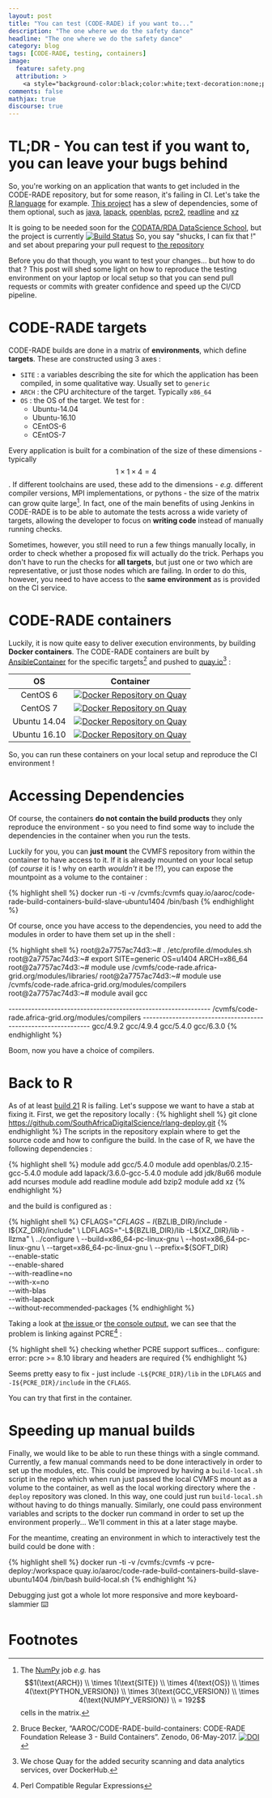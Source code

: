 ```yaml
---
layout: post
title: "You can test (CODE-RADE) if you want to..."
description: "The one where we do the safety dance"
headline: "The one where we do the safety dance"
category: blog
tags: [CODE-RADE, testing, containers]
image:
  feature: safety.png
  attribution: >
    <a style="background-color:black;color:white;text-decoration:none;padding:4px 6px;font-family:-apple-system, BlinkMacSystemFont, &quot;San Francisco&quot;, &quot;Helvetica Neue&quot;, Helvetica, Ubuntu, Roboto, Noto, &quot;Segoe UI&quot;, Arial, sans-serif;font-size:12px;font-weight:bold;line-height:1.2;display:inline-block;border-radius:3px;" href="http://unsplash.com/@dsiglin?utm_medium=referral&amp;utm_campaign=photographer-credit&amp;utm_content=creditBadge" target="_blank" rel="noopener noreferrer" title="Download free do whatever you want high-resolution photos from David Siglin"><span style="display:inline-block;padding:2px 3px;"><svg xmlns="http://www.w3.org/2000/svg" style="height:12px;width:auto;position:relative;vertical-align:middle;top:-1px;fill:white;" viewBox="0 0 32 32"><title></title><path d="M20.8 18.1c0 2.7-2.2 4.8-4.8 4.8s-4.8-2.1-4.8-4.8c0-2.7 2.2-4.8 4.8-4.8 2.7.1 4.8 2.2 4.8 4.8zm11.2-7.4v14.9c0 2.3-1.9 4.3-4.3 4.3h-23.4c-2.4 0-4.3-1.9-4.3-4.3v-15c0-2.3 1.9-4.3 4.3-4.3h3.7l.8-2.3c.4-1.1 1.7-2 2.9-2h8.6c1.2 0 2.5.9 2.9 2l.8 2.4h3.7c2.4 0 4.3 1.9 4.3 4.3zm-8.6 7.5c0-4.1-3.3-7.5-7.5-7.5-4.1 0-7.5 3.4-7.5 7.5s3.3 7.5 7.5 7.5c4.2-.1 7.5-3.4 7.5-7.5z"></path></svg></span><span style="display:inline-block;padding:2px 3px;">David Siglin</span></a>
comments: false
mathjax: true
discourse: true
---
```


# TL;DR - You can test if you want to, you can leave your bugs behind

So, you're working on an application that wants to get included in the CODE-RADE repository, but for some reason, it's failing in CI.
Let's take the [R language](https://www.r-project.org/) for example.
[This project](https://ci.sagrid.ac.za/job/rlang-deploy/) has a slew of dependencies, some of them optional, such as [java](https://ci.sagrid.ac.za/job/java-openjdk-deploy/), [lapack](https://ci.sagrid.ac.za/job/lapack-deploy/),  [openblas](https://ci.sagrid.ac.za/job/openblas-deploy/), [pcre2](https://ci.sagrid.ac.za/job/pcre2-deploy/), [readline](https://ci.sagrid.ac.za/job/readline-deploy/) and  [xz](https://ci.sagrid.ac.za/job/xz-deploy/)

It is going to be needed soon for the [CODATA/RDA DataScience School](http://indico.ictp.it/event/7974/), but the project is currently [![Build Status](https://ci.sagrid.ac.za/buildStatus/icon?job=rlang-deploy&build=20)](https://ci.sagrid.ac.za/job/rlang-deploy/20/)
So, you say "shucks, I can fix that !" and set about preparing your pull request to [the repository](https://github.com/SouthAfricaDigitalScience/rlang-deploy/)

Before you do that though, you want to test your changes... but how to do that ?
This post will shed some light on how to reproduce the testing environment on your laptop or local setup so that you can send pull requests or commits with greater confidence and speed up the CI/CD pipeline.

# CODE-RADE targets

CODE-RADE builds are done in a matrix of **environments**, which define **targets**. These are constructed using 3 axes :

  * `SITE` : a variables describing the site for which the application has been compiled, in some qualitative way. Usually set to `generic`
  * `ARCH` : the CPU architecture of the target. Typically `x86_64`
  * `OS` : the OS of the target. We test for :
    * Ubuntu-14.04
    * Ubuntu-16.10
    * CEntOS-6
    * CEntOS-7

Every application is built for a combination of the size of these dimensions - typically $$1\times 1\times 4 = 4$$.
If different toolchains are used, these add to the dimensions - _e.g._ different compiler versions, MPI implementations, or pythons - the size of  the matrix can grow quite large[^numpy].
In fact, one of the main benefits of using Jenkins in CODE-RADE is to be able to automate the tests across a wide variety of targets, allowing the developer to focus on **writing code** instead of manually running checks.

Sometimes, however, you still need to run a few things manually locally, in order to check whether a proposed fix will actually do the trick.
Perhaps you don't have to run the checks for **all targets**, but just one or two which are representative, or just those nodes which are failing.
In order to do this, however, you need to have access to the **same environment** as is provided on the CI service.

# CODE-RADE containers

Luckily, it is now quite easy to deliver execution environments, by building **Docker containers**.
The CODE-RADE containers are built by [AnsibleContainer](https://docs.ansible.com/ansible-container/) for the specific targets[^ACPlaybooks] and pushed to [quay.io](https://quay.io)[^WhyQuay] :

| OS | Container |
| :----: | :-----: |
| CentOS 6 | [![Docker Repository on Quay](https://quay.io/repository/aaroc/code-rade-build-containers-build-slave-centos6/status "Docker Repository on Quay")](https://quay.io/repository/aaroc/code-rade-build-containers-build-slave-centos6) |
| CentOS 7 | [![Docker Repository on Quay](https://quay.io/repository/aaroc/code-rade-build-containers-build-slave-centos7/status "Docker Repository on Quay")](https://quay.io/repository/aaroc/code-rade-build-containers-build-slave-centos7) |
| Ubuntu 14.04 | [![Docker Repository on Quay](https://quay.io/repository/aaroc/code-rade-build-containers-build-slave-ubuntu1404/status "Docker Repository on Quay")](https://quay.io/repository/aaroc/code-rade-build-containers-build-slave-ubuntu1404) |
| Ubuntu 16.10 | [![Docker Repository on Quay](https://quay.io/repository/aaroc/code-rade-build-containers-build-slave-ubuntu1610/status "Docker Repository on Quay")](https://quay.io/repository/aaroc/code-rade-build-containers-build-slave-ubuntu1610) |

So, you can run these containers on your  local setup and reproduce the CI environment !

# Accessing Dependencies

Of course, the containers **do not contain the build products** they only reproduce the environment - so you need to find some way to include the dependencies in the container when you run the tests.

Luckily for you, you can **just mount** the CVMFS repository from within the container to have access to it.
If it is already mounted on your local setup (of _course_ it is ! why on earth _wouldn't_ it be !?), you can expose the mountpoint as a volume to the container :

{% highlight shell %}
docker run -ti -v /cvmfs:/cvmfs quay.io/aaroc/code-rade-build-containers-build-slave-ubuntu1404 /bin/bash
{% endhighlight %}

Of course, once  you have access to the dependencies, you need to add the modules in order to have them set up in the shell :

{% highlight shell %}
root@2a7757ac74d3:~# . /etc/profile.d/modules.sh
root@2a7757ac74d3:~# export SITE=generic OS=u1404 ARCH=x86_64
root@2a7757ac74d3:~# module use  /cvmfs/code-rade.africa-grid.org/modules/libraries/
root@2a7757ac74d3:~# module use  /cvmfs/code-rade.africa-grid.org/modules/compilers
root@2a7757ac74d3:~# module avail gcc

-------------------------------------------------------------- /cvmfs/code-rade.africa-grid.org/modules/compilers --------------------------------------------------------------
gcc/4.9.2 gcc/4.9.4 gcc/5.4.0 gcc/6.3.0
{% endhighlight %}

Boom, now you have a choice of compilers.

# Back to R

As of at least [build 21](https://ci.sagrid.ac.za/job/rlang-deploy/21/) R is failing. Let's suppose we want to have a stab at fixing it.
First, we get the repository locally :
{% highlight shell %}
git clone https://github.com/SouthAfricaDigitalScience/rlang-deploy.git
{% endhighlight %}
The scripts in the repository explain where to get the source code and how to configure the build.
In the case of R, we have the following dependencies :

{% highlight shell %}
module add  gcc/5.4.0
module add openblas/0.2.15-gcc-5.4.0
module add lapack/3.6.0-gcc-5.4.0
module add jdk/8u66
module add ncurses
module add readline
module add bzip2
module  add xz
{% endhighlight %}

and the build is configured as :

{% highlight shell %}
CFLAGS="${CFLAGS} -I${BZLIB_DIR}/include -I${XZ_DIR}/include" \
LDFLAGS="-L${BZLIB_DIR}/lib -L${XZ_DIR}/lib -llzma" \
../configure \
--build=x86_64-pc-linux-gnu \
--host=x86_64-pc-linux-gnu \
--target=x86_64-pc-linux-gnu \
--prefix=${SOFT_DIR} \
--enable-static \
--enable-shared \
--with-readline=no \
--with-x=no \
--with-blas \
--with-lapack \
--without-recommended-packages
{% endhighlight %}

Taking a look at <a href="https://github.com/SouthAfricaDigitalScience/rlang-deploy/issues/4">the issue <i class="fa fa-github-o"></i></a> or <a href="https://ci.sagrid.ac.za/job/rlang-deploy/ARCH=x86_64,NAME=R,OS=u1404,SITE=generic,VERSION=3.3.0/21/console">the console output</a>, we can see that the problem is linking against PCRE[^pcre] :

{%  highlight shell %}
checking whether PCRE support suffices... configure: error: pcre >= 8.10 library and headers are required
{% endhighlight %}

Seems pretty easy to fix - just include `-L${PCRE_DIR}/lib` in the `LDFLAGS` and `-I${PCRE_DIR}/include` in the `CFLAGS`.

You can try that first in the container.

# Speeding up manual builds

Finally, we would like to be able to run these things with a single command.
Currently, a few manual commands need to be done interactively in order to set up the modules, etc.
This could be improved by having a `build-local.sh` script in the repo which when run just passed the local CVMFS mount as a volume to the container, as well as the local working directory where the `-deploy` repository was cloned.
In this way, one could just run `build-local.sh` without having to do things manually.
Similarly, one could pass environment variables and scripts to the docker run command in order to set up the environment properly...
We'll comment in this at a later stage maybe.

For the meantime, creating an environment in which to interactively test the build could be done with :

{% highlight shell %}
docker run -ti -v /cvmfs:/cvmfs -v pcre-deploy:/workspace quay.io/aaroc/code-rade-build-containers-build-slave-ubuntu1404 /bin/bash build-local.sh
{% endhighlight %}

Debugging just got a whole lot more responsive and more keyboard-slammier :keyboard:

# Footnotes

[^numpy]: The [NumPy](https://ci.sagrid.ac.za/job/numpy-deploy/) job _e.g._ has $$1(\text{ARCH}) \\ \times 1(\text{SITE}) \\ \times 4(\text{OS}) \\ \times 4(\text{PYTHON_VERSION}) \\ \times 3(\text{GCC_VERSION}) \\ \times 4(\text{NUMPY_VERSION}) \\  = 192$$ cells in the matrix. 
[^ACPlaybooks]: Bruce Becker, “AAROC/CODE-RADE-build-containers: CODE-RADE Foundation Release 3 - Build Containers”. Zenodo, 06-May-2017. [![DOI](https://zenodo.org/badge/DOI/10.5281/zenodo.572275.svg)](https://doi.org/10.5281/zenodo.572275)
[^WhyQuay]: We chose Quay for the added security scanning and data analytics services, over DockerHub.
[^pcre]: Perl Compatible Regular Expressions
